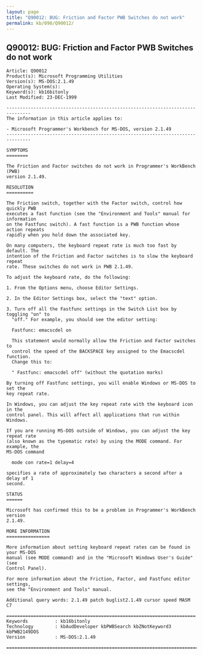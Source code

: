```yaml
---
layout: page
title: "Q90012: BUG: Friction and Factor PWB Switches do not work"
permalink: kb/090/Q90012/
---
```


## Q90012: BUG: Friction and Factor PWB Switches do not work

	Article: Q90012
	Product(s): Microsoft Programming Utilities
	Version(s): MS-DOS:2.1.49
	Operating System(s): 
	Keyword(s): kb16bitonly
	Last Modified: 23-DEC-1999
	
	-------------------------------------------------------------------------------
	The information in this article applies to:
	
	- Microsoft Programmer's Workbench for MS-DOS, version 2.1.49 
	-------------------------------------------------------------------------------
	
	SYMPTOMS
	========
	
	The Friction and Factor switches do not work in Programmer's WorkBench (PWB)
	version 2.1.49.
	
	RESOLUTION
	==========
	
	The Friction switch, together with the Factor switch, control how quickly PWB
	executes a fast function (see the "Environment and Tools" manual for information
	on the Fastfunc switch). A fast function is a PWB function whose action repeats
	rapidly when you hold down the associated key.
	
	On many computers, the keyboard repeat rate is much too fast by default. The
	intention of the Friction and Factor switches is to slow the keyboard repeat
	rate. These switches do not work in PWB 2.1.49.
	
	To adjust the keyboard rate, do the following:
	
	1. From the Options menu, choose Editor Settings.
	
	2. In the Editor Settings box, select the "text" option.
	
	3. Turn off all the Fastfunc settings in the Switch List box by toggling "on" to
	  "off." For example, you should see the editor setting:
	
	  Fastfunc: emacscdel on
	
	  This statement would normally allow the Friction and Factor switches to
	  control the speed of the BACKSPACE key assigned to the Emacscdel function.
	  Change this to:
	
	  " Fastfunc: emacscdel off" (without the quotation marks)
	
	By turning off Fastfunc settings, you will enable Windows or MS-DOS to set the
	key repeat rate.
	
	In Windows, you can adjust the key repeat rate with the keyboard icon in the
	control panel. This will affect all applications that run within Windows.
	
	If you are running MS-DOS outside of Windows, you can adjust the key repeat rate
	(also known as the typematic rate) by using the MODE command. For example, the
	MS-DOS command
	
	  mode con rate=1 delay=4
	
	specifies a rate of approximately two characters a second after a delay of 1
	second.
	
	STATUS
	======
	
	Microsoft has confirmed this to be a problem in Programmer's WorkBench version
	2.1.49.
	
	MORE INFORMATION
	================
	
	More information about setting keyboard repeat rates can be found in your MS-DOS
	manual (see MODE command) and in the "Microsoft Windows User's Guide" (see
	Control Panel).
	
	For more information about the Friction, Factor, and Fastfunc editor settings,
	see the "Environment and Tools" manual.
	
	Additional query words: 2.1.49 patch buglist2.1.49 cursor speed MASM C7
	
	======================================================================
	Keywords          : kb16bitonly 
	Technology        : kbAudDeveloper kbPWBSearch kbZNotKeyword3 kbPWB2149DOS
	Version           : MS-DOS:2.1.49
	
	=============================================================================
	

